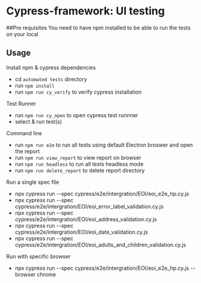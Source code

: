 # Cypress-framework: UI testing

##Pre requisites
You need to have npm installed to be able to run the tests on your local

## Usage
Install npm & cypress dependencies 
- cd `automated tests` directory
- run `npm install`
- run `npm run cy_verify` to verify cypress installation

Test Runner
- run `npm run cy_open` to open cypress test runnner
- select & run test(s)

Command line
- run `npm run e2e` to run all tests using default Electron broswer and open the report
- run `npm run view_report` to view report on browser
- run `npm run headless` to run all tests headless mode
- run `npm run delete_report` to delete report directory

Run a single spec file
- npx cypress run --spec cypress/e2e/intergration/EOI/eoi_e2e_hp.cy.js
- npx cypress run --spec cypress/e2e/intergration/EOI/eoi_error_label_validation.cy.js
- npx cypress run --spec cypress/e2e/intergration/EOI/eoi_address_validation.cy.js
- npx cypress run --spec cypress/e2e/intergration/EOI/eoi_date_validation.cy.js
- npx cypress run --spec cypress/e2e/intergration/EOI/eoi_adults_and_children_validation.cy.js


Run with specific browser
- npx cypress run --spec cypress/e2e/intergration/EOI/eoi_e2e_hp.cy.js --browser chrome
